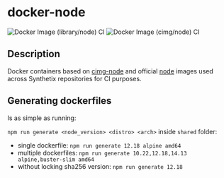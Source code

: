 # docker-node

![Docker Image (library/node) CI](https://github.com/Synthetixio/docker-node/workflows/Docker%20Image%20(library/node)%20CI/badge.svg)
![Docker Image (cimg/node) CI](https://github.com/Synthetixio/docker-node/workflows/Docker%20Image%20(cimg/node)%20CI/badge.svg)

## Description

Docker containers based on [cimg-node](https://github.com/CircleCI-Public/cimg-node) and official [node](https://hub.docker.com/_/node) images used across Synthetix repositories for CI purposes.

## Generating dockerfiles

Is as simple as running:

`npm run generate <node_version> <distro> <arch>` inside `shared` folder:

* single dockerfile: `npm run generate 12.18 alpine amd64`
* multiple dockerfiles: `npm run generate 10.22,12.18,14.13 alpine,buster-slim amd64`
* without locking sha256 version: `npm run generate 12.18`
